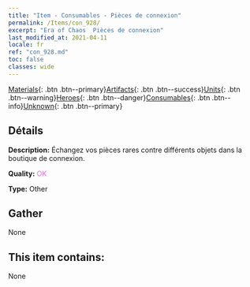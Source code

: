 ```yaml
---
title: "Item - Consumables - Pièces de connexion"
permalink: /Items/con_928/
excerpt: "Era of Chaos  Pièces de connexion"
last_modified_at: 2021-04-11
locale: fr
ref: "con_928.md"
toc: false
classes: wide
---
```

 [Materials](/fr/Items/){: .btn .btn--primary}[Artifacts](/fr/Items/Artifacts/){: .btn .btn--success}[Units](/fr/Items/Units/){: .btn .btn--warning}[Heroes](/fr/Items/Heroes/){: .btn .btn--danger}[Consumables](/fr/Items/Consumables/){: .btn .btn--info}[Unknown](/fr/Items/Unknown/){: .btn .btn--primary}

## Détails
 **Description:** Échangez vos pièces rares contre différents objets dans la boutique de connexion.

 **Quality:** <span style="color: #DA70D6">OK</span>

 **Type:** Other

## Gather

  None

## This item contains:

  None


